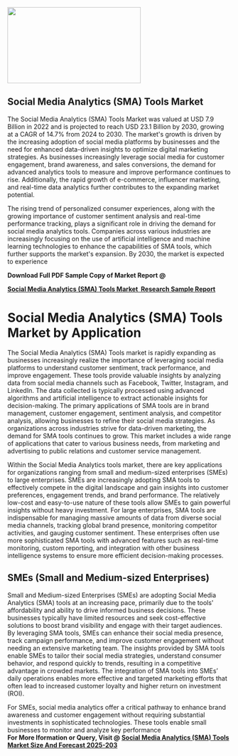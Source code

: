 <p><img class="alignnone size-medium wp-image-20088" src="https://ffe5etoiles.com/wp-content/uploads/2024/12/MST1-300x171.png" alt="" width="300" height="171" /></p><p><p> <h2>Social Media Analytics (SMA) Tools Market </h2><p>The Social Media Analytics (SMA) Tools Market was valued at USD 7.9 Billion in 2022 and is projected to reach USD 23.1 Billion by 2030, growing at a CAGR of 14.7% from 2024 to 2030. The market's growth is driven by the increasing adoption of social media platforms by businesses and the need for enhanced data-driven insights to optimize digital marketing strategies. As businesses increasingly leverage social media for customer engagement, brand awareness, and sales conversions, the demand for advanced analytics tools to measure and improve performance continues to rise. Additionally, the rapid growth of e-commerce, influencer marketing, and real-time data analytics further contributes to the expanding market potential.</p><p>The rising trend of personalized consumer experiences, along with the growing importance of customer sentiment analysis and real-time performance tracking, plays a significant role in driving the demand for social media analytics tools. Companies across various industries are increasingly focusing on the use of artificial intelligence and machine learning technologies to enhance the capabilities of SMA tools, which further supports the market's expansion. By 2030, the market is expected to experience</p><p><strong>Download Full PDF Sample Copy of Market Report @</strong></p><p><strong><a href="https://www.verifiedmarketreports.com/download-sample/?rid=289084&utm_source=Sites-google&utm_medium=265" target="_blank">Social Media Analytics (SMA) Tools Market &nbsp;Research Sample Report</a></strong></p><p><h1>Social Media Analytics (SMA) Tools Market by Application</h1><p>The Social Media Analytics (SMA) Tools market is rapidly expanding as businesses increasingly realize the importance of leveraging social media platforms to understand customer sentiment, track performance, and improve engagement. These tools provide valuable insights by analyzing data from social media channels such as Facebook, Twitter, Instagram, and LinkedIn. The data collected is typically processed using advanced algorithms and artificial intelligence to extract actionable insights for decision-making. The primary applications of SMA tools are in brand management, customer engagement, sentiment analysis, and competitor analysis, allowing businesses to refine their social media strategies. As organizations across industries strive for data-driven marketing, the demand for SMA tools continues to grow. This market includes a wide range of applications that cater to various business needs, from marketing and advertising to public relations and customer service management.</p><p>Within the Social Media Analytics tools market, there are key applications for organizations ranging from small and medium-sized enterprises (SMEs) to large enterprises. SMEs are increasingly adopting SMA tools to effectively compete in the digital landscape and gain insights into customer preferences, engagement trends, and brand performance. The relatively low-cost and easy-to-use nature of these tools allow SMEs to gain powerful insights without heavy investment. For large enterprises, SMA tools are indispensable for managing massive amounts of data from diverse social media channels, tracking global brand presence, monitoring competitor activities, and gauging customer sentiment. These enterprises often use more sophisticated SMA tools with advanced features such as real-time monitoring, custom reporting, and integration with other business intelligence systems to ensure more efficient decision-making processes.</p><h2>SMEs (Small and Medium-sized Enterprises)</h2><p>Small and Medium-sized Enterprises (SMEs) are adopting Social Media Analytics (SMA) tools at an increasing pace, primarily due to the tools' affordability and ability to drive informed business decisions. These businesses typically have limited resources and seek cost-effective solutions to boost brand visibility and engage with their target audiences. By leveraging SMA tools, SMEs can enhance their social media presence, track campaign performance, and improve customer engagement without needing an extensive marketing team. The insights provided by SMA tools enable SMEs to tailor their social media strategies, understand consumer behavior, and respond quickly to trends, resulting in a competitive advantage in crowded markets. The integration of SMA tools into SMEs’ daily operations enables more effective and targeted marketing efforts that often lead to increased customer loyalty and higher return on investment (ROI).</p><p>For SMEs, social media analytics offer a critical pathway to enhance brand awareness and customer engagement without requiring substantial investments in sophisticated technologies. These tools enable small businesses to monitor and analyze key performance<strong><br />For More Iformation or Query, Visit @ <a href="https://www.verifiedmarketreports.com/product/social-media-analytics-sma-tools-market/" target="_blank">Social Media Analytics (SMA) Tools Market Size And Forecast 2025-203</a></strong></p>
